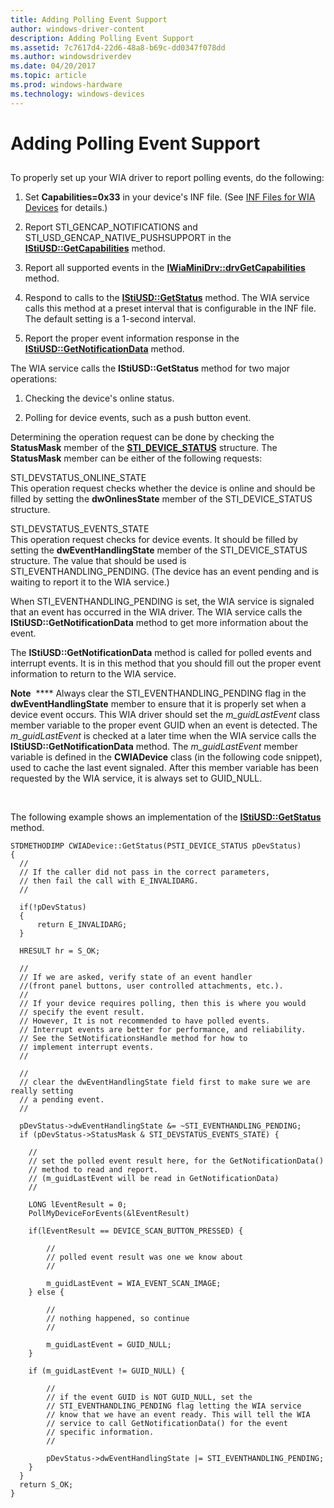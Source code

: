 ```yaml
---
title: Adding Polling Event Support
author: windows-driver-content
description: Adding Polling Event Support
ms.assetid: 7c7617d4-22d6-48a8-b69c-dd0347f078dd
ms.author: windowsdriverdev
ms.date: 04/20/2017
ms.topic: article
ms.prod: windows-hardware
ms.technology: windows-devices
---
```


# Adding Polling Event Support


## <a href="" id="ddk-adding-polling-event-support-si"></a>


To properly set up your WIA driver to report polling events, do the following:

1.  Set **Capabilities=0x33** in your device's INF file. (See [INF Files for WIA Devices](inf-files-for-wia-devices.md) for details.)

2.  Report STI\_GENCAP\_NOTIFICATIONS and STI\_USD\_GENCAP\_NATIVE\_PUSHSUPPORT in the [**IStiUSD::GetCapabilities**](https://msdn.microsoft.com/library/windows/hardware/ff543817) method.

3.  Report all supported events in the [**IWiaMiniDrv::drvGetCapabilities**](https://msdn.microsoft.com/library/windows/hardware/ff543977) method.

4.  Respond to calls to the [**IStiUSD::GetStatus**](https://msdn.microsoft.com/library/windows/hardware/ff543823) method. The WIA service calls this method at a preset interval that is configurable in the INF file. The default setting is a 1-second interval.

5.  Report the proper event information response in the [**IStiUSD::GetNotificationData**](https://msdn.microsoft.com/library/windows/hardware/ff543821) method.

The WIA service calls the **IStiUSD::GetStatus** method for two major operations:

1.  Checking the device's online status.

2.  Polling for device events, such as a push button event.

Determining the operation request can be done by checking the **StatusMask** member of the [**STI\_DEVICE\_STATUS**](https://msdn.microsoft.com/library/windows/hardware/ff548369) structure. The **StatusMask** member can be either of the following requests:

<a href="" id="sti-devstatus-online-state"></a>STI\_DEVSTATUS\_ONLINE\_STATE  
This operation request checks whether the device is online and should be filled by setting the **dwOnlinesState** member of the STI\_DEVICE\_STATUS structure.

<a href="" id="sti-devstatus-events-state"></a>STI\_DEVSTATUS\_EVENTS\_STATE  
This operation request checks for device events. It should be filled by setting the **dwEventHandlingState** member of the STI\_DEVICE\_STATUS structure. The value that should be used is STI\_EVENTHANDLING\_PENDING. (The device has an event pending and is waiting to report it to the WIA service.)

When STI\_EVENTHANDLING\_PENDING is set, the WIA service is signaled that an event has occurred in the WIA driver. The WIA service calls the **IStiUSD::GetNotificationData** method to get more information about the event.

The **IStiUSD::GetNotificationData** method is called for polled events and interrupt events. It is in this method that you should fill out the proper event information to return to the WIA service.

**Note**  **** Always clear the STI\_EVENTHANDLING\_PENDING flag in the **dwEventHandlingState** member to ensure that it is properly set when a device event occurs.
This WIA driver should set the *m\_guidLastEvent* class member variable to the proper event GUID when an event is detected. The *m\_guidLastEvent* is checked at a later time when the WIA service calls the **IStiUSD::GetNotificationData** method. The *m\_guidLastEvent* member variable is defined in the **CWIADevice** class (in the following code snippet), used to cache the last event signaled. After this member variable has been requested by the WIA service, it is always set to GUID\_NULL.

 

The following example shows an implementation of the [**IStiUSD::GetStatus**](https://msdn.microsoft.com/library/windows/hardware/ff543823) method.

```
STDMETHODIMP CWIADevice::GetStatus(PSTI_DEVICE_STATUS pDevStatus)
{
  //
  // If the caller did not pass in the correct parameters,
  // then fail the call with E_INVALIDARG.
  //

  if(!pDevStatus)
  {
      return E_INVALIDARG;
  }

  HRESULT hr = S_OK;

  //
  // If we are asked, verify state of an event handler 
  //(front panel buttons, user controlled attachments, etc.).
  //
  // If your device requires polling, then this is where you would
  // specify the event result.
  // However, It is not recommended to have polled events.
  // Interrupt events are better for performance, and reliability.
  // See the SetNotificationsHandle method for how to
  // implement interrupt events.
  //

  //
  // clear the dwEventHandlingState field first to make sure we are really setting
  // a pending event.
  //

  pDevStatus->dwEventHandlingState &= ~STI_EVENTHANDLING_PENDING;
  if (pDevStatus->StatusMask & STI_DEVSTATUS_EVENTS_STATE) {

    //
    // set the polled event result here, for the GetNotificationData()
    // method to read and report.
    // (m_guidLastEvent will be read in GetNotificationData)
    //

    LONG lEventResult = 0;
    PollMyDeviceForEvents(&lEventResult)

    if(lEventResult == DEVICE_SCAN_BUTTON_PRESSED) {

        //
        // polled event result was one we know about
        //

        m_guidLastEvent = WIA_EVENT_SCAN_IMAGE;
    } else {

        //
        // nothing happened, so continue
        //

        m_guidLastEvent = GUID_NULL;
    }

    if (m_guidLastEvent != GUID_NULL) {

        //
        // if the event GUID is NOT GUID_NULL, set the
        // STI_EVENTHANDLING_PENDING flag letting the WIA service
        // know that we have an event ready. This will tell the WIA
        // service to call GetNotificationData() for the event
        // specific information.
        //

        pDevStatus->dwEventHandlingState |= STI_EVENTHANDLING_PENDING;
    }
  }
  return S_OK;
}
```

 

 




